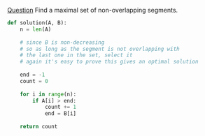 [Question](https://app.codility.com/programmers/lessons/16-greedy_algorithms/max_nonoverlapping_segments/)
Find a maximal set of non-overlapping segments.
```python
def solution(A, B):
    n = len(A)
    
    # since B is non-decreasing
    # so as long as the segment is not overlapping with
    # the last one in the set, select it
    # again it's easy to prove this gives an optimal solution
    
    end = -1
    count = 0
    
    for i in range(n):
        if A[i] > end:
            count += 1
            end = B[i]
            
    return count
```